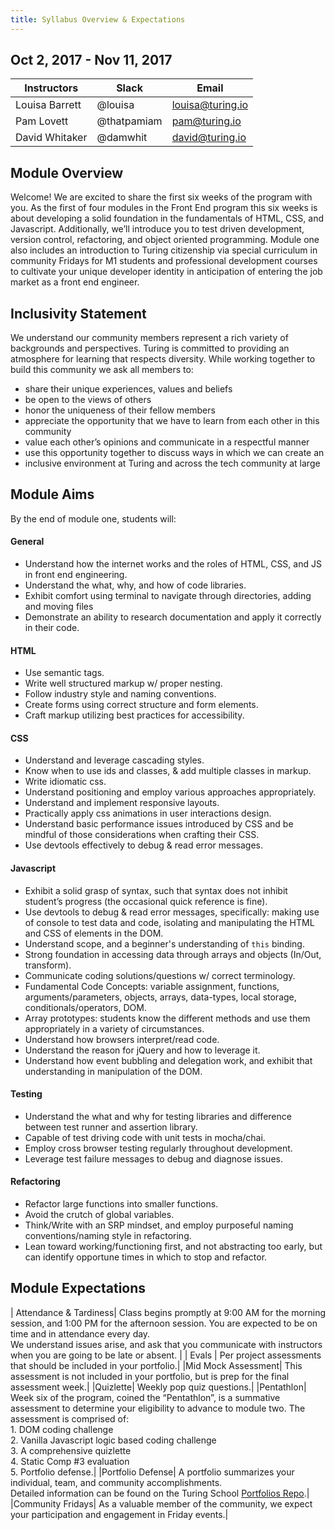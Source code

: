 ```yaml
---
title: Syllabus Overview & Expectations
---
```


## Oct 2, 2017 - Nov 11, 2017

| Instructors     | Slack         | Email            |
| ----------------|---------------| -----------------|
| Louisa Barrett  | @louisa       | louisa@turing.io |
| Pam Lovett      | @thatpamiam   | pam@turing.io    |
| David Whitaker  | @damwhit      | david@turing.io  |

## Module Overview
Welcome! We are excited to share the first six weeks of the program with you. As the first of four modules in the Front End program this six weeks is about developing a solid foundation in the fundamentals of HTML, CSS, and Javascript. Additionally, we’ll introduce you to test driven development, version control, refactoring, and object oriented programming. Module one also includes an introduction to Turing citizenship via special curriculum in community Fridays for M1 students and professional development courses to cultivate your unique developer identity in anticipation of entering the job market as a front end engineer.

## Inclusivity Statement
We understand our community members represent a rich variety of backgrounds and perspectives. Turing is committed to providing an atmosphere for learning that respects diversity. While working together to build this community we ask all members to:

* share their unique experiences, values and beliefs
* be open to the views of others
* honor the uniqueness of their fellow members
* appreciate the opportunity that we have to learn from each other in this
community
* value each other’s opinions and communicate in a respectful manner
* use this opportunity together to discuss ways in which we can create an
* inclusive environment at Turing and across the tech community at large

## Module Aims
By the end of module one, students will:

#### General

* Understand how the internet works and the roles of HTML, CSS, and JS in front end engineering.
* Understand the what, why, and how of code libraries.
* Exhibit comfort using terminal to navigate through directories, adding and moving files
* Demonstrate an ability to research documentation and apply it correctly in their code.

#### HTML

* Use semantic tags.
* Write well structured markup w/ proper nesting.
* Follow industry style and naming conventions.
* Create forms using correct structure and form elements.
* Craft markup utilizing best practices for accessibility.

#### CSS

* Understand and leverage cascading styles.
* Know when to use ids and classes, & add multiple classes in markup.
* Write idiomatic css.
* Understand positioning and employ various approaches appropriately.
* Understand and implement responsive layouts.
* Practically apply css animations in user interactions design.
* Understand basic performance issues introduced by CSS and be mindful of those considerations when crafting their CSS.
* Use devtools effectively to debug & read error messages.

#### Javascript

* Exhibit a solid grasp of syntax, such that syntax does not inhibit student’s progress (the occasional quick reference is fine).
* Use devtools to debug & read error messages, specifically: making use of console to test data and code, isolating and manipulating the HTML and CSS of elements in the DOM.
* Understand scope, and a beginner's understanding of `this` binding.
* Strong foundation in accessing data through arrays and objects (In/Out, transform).
* Communicate coding solutions/questions w/ correct terminology.
* Fundamental Code Concepts: variable assignment, functions, arguments/parameters, objects, arrays, data-types, local storage, conditionals/operators, DOM.
* Array prototypes: students know the different methods and use them appropriately in a variety of circumstances.
* Understand how browsers interpret/read code.
* Understand the reason for jQuery and how to leverage it.
* Understand how event bubbling and delegation work, and exhibit that understanding in manipulation of the DOM.

#### Testing

* Understand the what and why for testing libraries and difference between test runner and assertion library.
* Capable of test driving code with unit tests in mocha/chai.
* Employ cross browser testing regularly throughout development.
* Leverage test failure messages to debug and diagnose issues.

#### Refactoring

* Refactor large functions into smaller functions.
* Avoid the crutch of global variables.
* Think/Write with an SRP mindset, and employ purposeful naming conventions/naming style in refactoring.
* Lean toward working/functioning first, and not abstracting too early, but can identify opportune times in which to stop and refactor.

## Module Expectations

| Attendance & Tardiness| Class begins promptly at 9:00 AM for the morning session, and 1:00 PM for the afternoon session. You are expected to be on time and in attendance every day.<br> We understand issues arise, and ask that you communicate with instructors when you are going to be late or absent. |
| Evals | Per project assessments that should be included in your portfolio.|
|Mid Mock Assessment| This assessment is not included in your portfolio, but is prep for the final assessment week.|
|Quizlette| Weekly pop quiz questions.|
|Pentathlon| Week six of the program, coined the “Pentathlon”, is a summative assessment to determine your eligibility to advance to module two. The assessment is comprised of: <br>1. DOM coding challenge <br>2. Vanilla Javascript logic based coding challenge <br>3. A comprehensive quizlette <br>4. Static Comp #3 evaluation <br>5. Portfolio defense.|
|Portfolio Defense| A portfolio summarizes your individual, team, and community accomplishments.<br>Detailed information can be found on the Turing School [Portfolios Repo](https://github.com/turingschool/portfolios).|
|Community Fridays| As a valuable member of the community, we expect your participation and engagement in Friday events.|
